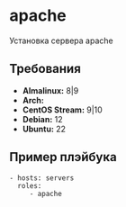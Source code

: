 apache
=========

Установка сервера apache

Требования
------------

- **Almalinux:** 8|9
- **Arch:**
- **CentOS Stream:** 9|10
- **Debian:** 12
- **Ubuntu:** 22

Пример плэйбука
----------------

    - hosts: servers
      roles:
         - apache
